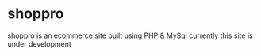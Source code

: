 # shoppro
shoppro is an ecommerce site built using PHP &amp; MySql
currently this site is under development
